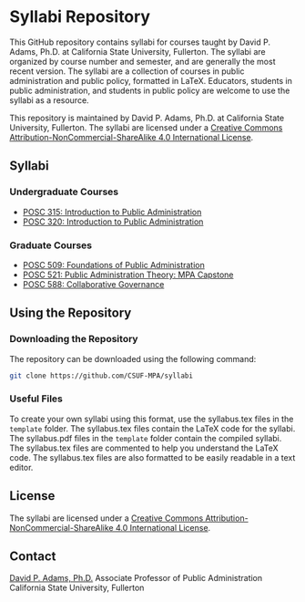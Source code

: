 # Syllabi Repository

This GitHub repository contains syllabi for courses taught by David P. Adams, Ph.D. at California State University, Fullerton. The syllabi are organized by course number and semester, and are generally the most recent version. The syllabi are a collection of courses in public administration and public policy, formatted in LaTeX. Educators, students in public administration, and students in public policy are welcome to use the syllabi as a resource.

This repository is maintained by David P. Adams, Ph.D. at California State University, Fullerton. The syllabi are licensed under a [Creative Commons Attribution-NonCommercial-ShareAlike 4.0 International License](http://creativecommons.org/licenses/by-nc-sa/4.0/).

## Syllabi

### Undergraduate Courses

* [POSC 315: Introduction to Public Administration](https://github.com/CSUF-MPA/syllabi/tree/main/POSC%20315)
* [POSC 320: Introduction to Public Administration](https://github.com/CSUF-MPA/syllabi/tree/main/CRJU_POSC%20320)


### Graduate Courses

* [POSC 509: Foundations of Public Administration](https://github.com/CSUF-MPA/syllabi/tree/main/POSC%20509)
* [POSC 521: Public Administration Theory: MPA Capstone](https://github.com/CSUF-MPA/syllabi/tree/main/POSC%20521)
* [POSC 588: Collaborative Governance](https://github.com/CSUF-MPA/syllabi/tree/main/POSC%20588)


## Using the Repository

### Downloading the Repository

The repository can be downloaded using the following command:

```bash
git clone https://github.com/CSUF-MPA/syllabi
```
### Useful Files

To create your own syllabi using this format, use the syllabus.tex files in the `template` folder. The syllabus.tex files contain the LaTeX code for the syllabi. The syllabus.pdf files in the `template` folder contain the compiled syllabi. The syllabus.tex files are commented to help you understand the LaTeX code. The syllabus.tex files are also formatted to be easily readable in a text editor.


## License

The syllabi are licensed under a [Creative Commons Attribution-NonCommercial-ShareAlike 4.0 International License](http://creativecommons.org/licenses/by-nc-sa/4.0/).

## Contact

[David P. Adams, Ph.D.](mailto:dpadams@fullerton.edu)
Associate Professor of Public Administration
California State University, Fullerton

